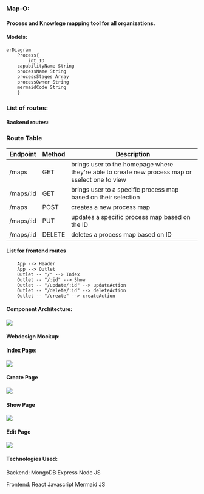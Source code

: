 ### Map-O:

#### Process and Knowlege mapping tool for all organizations.

#### Models:


```mermaid
erDiagram
    Process{
        int ID
    capabilityName String
    processName String
    processStages Array 
    processOwner String
    mermaidCode String
    }
```

### List of routes:
#### Backend routes:


### Route Table
| Endpoint | Method | Description |
| -------- | -------- | -------- |
| /maps | GET | brings user to the homepage where they're able to create new process map or sselect one to view 
| /maps/:id | GET | brings user to a specific process map based on their selection
| /maps | POST | creates a new process map |
| /maps/:id | PUT | updates a specific process map based on the ID |
| /maps/:id | DELETE | deletes a process map based on ID | 


#### List for frontend routes

```
    App --> Header
    App --> Outlet
    Outlet -- "/" --> Index 
    Outlet -- "/:id" --> Show
    Outlet -- "/update/:id" --> updateAction
    Outlet -- "/delete/:id" --> deleteAction
    Outlet -- "/create" --> createAction
```

#### Component Architecture:

<img src="https://i.imgur.com/tHkYmZ8.png">

#### Webdesign Mockup:

#### Index Page:

<img src="https://i.imgur.com/Bkv3eEQ.png">

#### Create Page

<img src="https://i.imgur.com/BG7Zyow.png">

#### Show Page

<img src="https://i.imgur.com/T7EwcK0.png">

#### Edit Page

<img src="https://i.imgur.com/2RIx47t.png">


#### Technologies Used:
Backend:
MongoDB
Express
Node JS

Frontend:
React 
Javascript
Mermaid JS